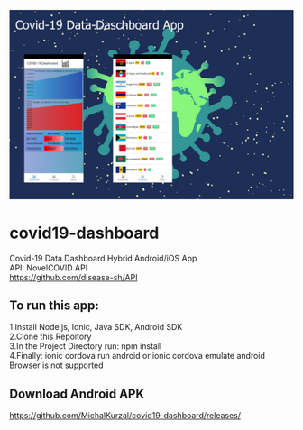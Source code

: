![Alt text](https://github.com/MichalKurzal/covid19-dashboard/blob/master/src/assets/covid19_git.jpg)
# covid19-dashboard
Covid-19 Data Dashboard Hybrid Android/iOS App  
API: NovelCOVID API  
https://github.com/disease-sh/API      
## To run this app:  
  
1.Install Node.js, Ionic, Java SDK, Android SDK  
2.Clone this Repoitory  
3.In the Project Directory run: npm install  
4.Finally: ionic cordova run android or ionic cordova emulate android  
Browser is not supported  
  
## Download Android APK
https://github.com/MichalKurzal/covid19-dashboard/releases/
